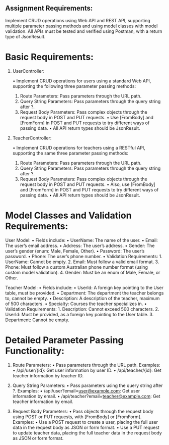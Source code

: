 ## Assignment Requirements:

Implement CRUD operations using Web API and REST API, supporting multiple parameter passing methods and using model classes with model validation. All APIs must be tested and verified using Postman, with a return type of JsonResult.

# Basic Requirements:

1. UserController:

   • Implement CRUD operations for users using a standard Web API, supporting the following three parameter passing methods:

   1. Route Parameters: Pass parameters through the URL path.
   2. Query String Parameters: Pass parameters through the query string after ?.
   3. Request Body Parameters: Pass complex objects through the request body in POST and PUT requests.
      • Use [FromBody] and [FromForm] in POST and PUT requests to try different ways of passing data.
      • All API return types should be JsonResult.

2. TeacherController:

   • Implement CRUD operations for teachers using a RESTful API, supporting the same three parameter passing methods:

   1. Route Parameters: Pass parameters through the URL path.
   2. Query String Parameters: Pass parameters through the query string after ?.
   3. Request Body Parameters: Pass complex objects through the request body in POST and PUT requests.
      • Also, use [FromBody] and [FromForm] in POST and PUT requests to try different ways of passing data.
      • All API return types should be JsonResult.

# Model Classes and Validation Requirements:

User Model:
• Fields include:
• UserName: The name of the user.
• Email: The user’s email address.
• Address: The user’s address.
• Gender: The user’s gender (enum: Male, Female, Other).
• Password: The user’s password.
• Phone: The user’s phone number.
• Validation Requirements: 1. UserName: Cannot be empty. 2. Email: Must follow a valid email format. 3. Phone: Must follow a custom Australian phone number format (using custom model validation). 4. Gender: Must be an enum of Male, Female, or Other.

Teacher Model:
• Fields include:
• UserId: A foreign key pointing to the User table, must be provided.
• Department: The department the teacher belongs to, cannot be empty.
• Description: A description of the teacher, maximum of 500 characters.
• Specialty: Courses the teacher specializes in.
• Validation Requirements: 1. Description: Cannot exceed 500 characters. 2. UserId: Must be provided, as a foreign key pointing to the User table. 3. Department: Cannot be empty.

# Detailed Parameter Passing Functionality:

1. Route Parameters:
   • Pass parameters through the URL path. Examples:
   • /api/user/{id}: Get user information by user ID.
   • /api/teacher/{id}: Get teacher information by teacher ID.

2. Query String Parameters:
   • Pass parameters using the query string after ?. Examples:
   • /api/user?email=user@example.com: Get user information by email.
   • /api/teacher?email=teacher@example.com: Get teacher information by email.

3. Request Body Parameters:
   • Pass objects through the request body using POST or PUT requests, with [FromBody] or [FromForm]. Examples:
   • Use a POST request to create a user, placing the full user data in the request body as JSON or form format.
   • Use a PUT request to update teacher data, placing the full teacher data in the request body as JSON or form format.
